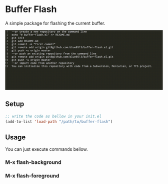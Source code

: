 # Buffer Flash

A simple package for flashing the current buffer.

![image](./images/image.gif)

## Setup

```el
;; write the code as bellow in your init.el
(add-to-list 'load-path "/path/to/buffer-flash")
```

## Usage

You can just execute commands bellow.

### M-x flash-background

### M-x flash-foreground
